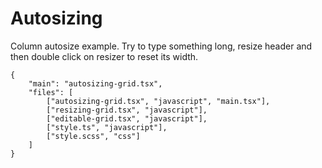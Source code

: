 # Autosizing

Column autosize example. Try to type something long, resize header and then double click on resizer to reset its width.

```app.example
{
    "main": "autosizing-grid.tsx",
    "files": [
        ["autosizing-grid.tsx", "javascript", "main.tsx"],
        ["resizing-grid.tsx", "javascript"],
        ["editable-grid.tsx", "javascript"],
        ["style.ts", "javascript"],
        ["style.scss", "css"]
    ]
}
```
